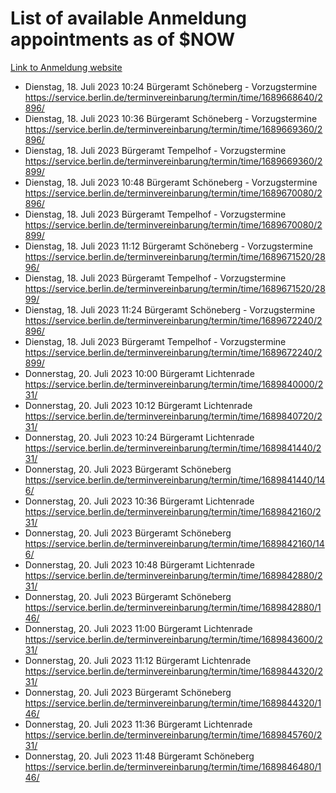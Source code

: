 # List of available Anmeldung appointments as of $NOW
[Link to Anmeldung website](https://service.berlin.de/terminvereinbarung/termin/tag.php?termin=1&anliegen[]=120686&dienstleisterlist=122210,122217,327316,122219,327312,122227,327314,122231,327346,122243,327348,122254,122252,329742,122260,329745,122262,329748,122271,327278,122273,327274,122277,327276,330436,122280,327294,122282,327290,122284,327292,122291,327270,122285,327266,122286,327264,122296,327268,150230,329760,122297,327286,122294,327284,122312,329763,122314,329775,122304,327330,122311,327334,122309,327332,317869,122281,327352,122279,329772,122283,122276,327324,122274,327326,122267,329766,122246,327318,122251,327320,122257,327322,122208,327298,122226,327300&herkunft=http%3A%2F%2Fservice.berlin.de%2Fdienstleistung%2F120686%2F)
- Dienstag, 18. Juli 2023 10:24 Bürgeramt Schöneberg - Vorzugstermine https://service.berlin.de/terminvereinbarung/termin/time/1689668640/2896/
- Dienstag, 18. Juli 2023 10:36 Bürgeramt Schöneberg - Vorzugstermine https://service.berlin.de/terminvereinbarung/termin/time/1689669360/2896/
- Dienstag, 18. Juli 2023  Bürgeramt Tempelhof - Vorzugstermine https://service.berlin.de/terminvereinbarung/termin/time/1689669360/2899/
- Dienstag, 18. Juli 2023 10:48 Bürgeramt Schöneberg - Vorzugstermine https://service.berlin.de/terminvereinbarung/termin/time/1689670080/2896/
- Dienstag, 18. Juli 2023  Bürgeramt Tempelhof - Vorzugstermine https://service.berlin.de/terminvereinbarung/termin/time/1689670080/2899/
- Dienstag, 18. Juli 2023 11:12 Bürgeramt Schöneberg - Vorzugstermine https://service.berlin.de/terminvereinbarung/termin/time/1689671520/2896/
- Dienstag, 18. Juli 2023  Bürgeramt Tempelhof - Vorzugstermine https://service.berlin.de/terminvereinbarung/termin/time/1689671520/2899/
- Dienstag, 18. Juli 2023 11:24 Bürgeramt Schöneberg - Vorzugstermine https://service.berlin.de/terminvereinbarung/termin/time/1689672240/2896/
- Dienstag, 18. Juli 2023  Bürgeramt Tempelhof - Vorzugstermine https://service.berlin.de/terminvereinbarung/termin/time/1689672240/2899/
- Donnerstag, 20. Juli 2023 10:00 Bürgeramt Lichtenrade https://service.berlin.de/terminvereinbarung/termin/time/1689840000/231/
- Donnerstag, 20. Juli 2023 10:12 Bürgeramt Lichtenrade https://service.berlin.de/terminvereinbarung/termin/time/1689840720/231/
- Donnerstag, 20. Juli 2023 10:24 Bürgeramt Lichtenrade https://service.berlin.de/terminvereinbarung/termin/time/1689841440/231/
- Donnerstag, 20. Juli 2023  Bürgeramt Schöneberg https://service.berlin.de/terminvereinbarung/termin/time/1689841440/146/
- Donnerstag, 20. Juli 2023 10:36 Bürgeramt Lichtenrade https://service.berlin.de/terminvereinbarung/termin/time/1689842160/231/
- Donnerstag, 20. Juli 2023  Bürgeramt Schöneberg https://service.berlin.de/terminvereinbarung/termin/time/1689842160/146/
- Donnerstag, 20. Juli 2023 10:48 Bürgeramt Lichtenrade https://service.berlin.de/terminvereinbarung/termin/time/1689842880/231/
- Donnerstag, 20. Juli 2023  Bürgeramt Schöneberg https://service.berlin.de/terminvereinbarung/termin/time/1689842880/146/
- Donnerstag, 20. Juli 2023 11:00 Bürgeramt Lichtenrade https://service.berlin.de/terminvereinbarung/termin/time/1689843600/231/
- Donnerstag, 20. Juli 2023 11:12 Bürgeramt Lichtenrade https://service.berlin.de/terminvereinbarung/termin/time/1689844320/231/
- Donnerstag, 20. Juli 2023  Bürgeramt Schöneberg https://service.berlin.de/terminvereinbarung/termin/time/1689844320/146/
- Donnerstag, 20. Juli 2023 11:36 Bürgeramt Lichtenrade https://service.berlin.de/terminvereinbarung/termin/time/1689845760/231/
- Donnerstag, 20. Juli 2023 11:48 Bürgeramt Schöneberg https://service.berlin.de/terminvereinbarung/termin/time/1689846480/146/
